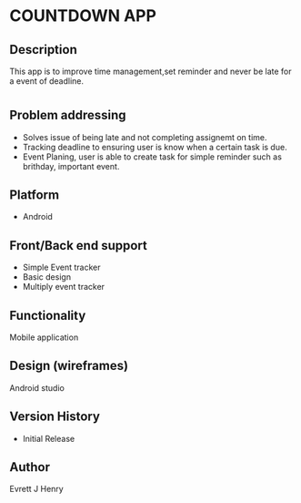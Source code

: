 # COUNTDOWN APP
## Description
This app is to improve time management,set reminder and never be late for a event of deadline.
#
## Problem addressing
* Solves issue of being late and not completing assignemt on time.
* Tracking deadline to ensuring user is know when a certain task is due.
* Event Planing, user is able to create task for simple reminder such as brithday, important event.
## Platform
* Android
## Front/Back end support
* Simple Event tracker
* Basic design
* Multiply event tracker
## Functionality
Mobile application
## Design (wireframes)
Android studio
## Version History
* Initial Release
## Author 
Evrett J Henry
